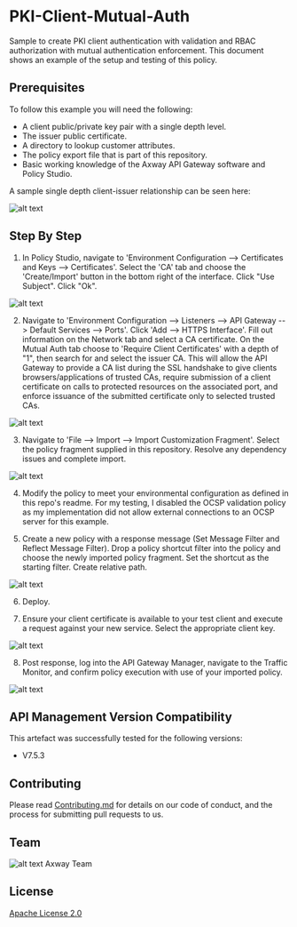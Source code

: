 # PKI-Client-Mutual-Auth
Sample to create PKI client authentication with validation and RBAC authorization with mutual authentication enforcement. This document shows an example of the setup and testing of this policy.

## Prerequisites

To follow this example you will need the following:

- A client public/private key pair with a single depth level.
- The issuer public certificate.
- A directory to lookup customer attributes.
- The policy export file that is part of this repository.
- Basic working knowledge of the Axway API Gateway software and Policy Studio.

A sample single depth client-issuer relationship can be seen here:

![alt text](https://github.com/Axway-API-Management-Plus/PKI_Client_Mutual_Auth/blob/master/example/src/certificateChain.png "Certificate and Issuer")

## Step By Step

1. In Policy Studio, navigate to 'Environment Configuration --> Certificates and Keys --> Certificates'. Select the 'CA' tab and choose the 'Create/Import' button in the bottom right of the interface. Click "Use Subject". Click "Ok".

![alt text](https://github.com/Axway-API-Management-Plus/PKI_Client_Mutual_Auth/blob/master/example/src/cacertImport.png "Configure CA Trust")

2. Navigate to 'Environment Configuration --> Listeners --> API Gateway --> Default Services --> Ports'. Click 'Add --> HTTPS Interface'. Fill out information on the Network tab and select a CA certificate. On the Mutual Auth tab choose to 'Require Client Certificates' with a depth of "1", then search for and select the issuer CA. This will allow the API Gateway to provide a CA list during the SSL handshake to give clients browsers/applications of trusted CAs, require submission of a client certificate on calls to protected resources on the associated port, and enforce issuance of the submitted certificate only to selected trusted CAs.

![alt text](https://github.com/Axway-API-Management-Plus/PKI_Client_Mutual_Auth/blob/master/example/src/mutualAuth.png "Configure Mutual Auth")

3. Navigate to 'File --> Import --> Import Customization Fragment'. Select the policy fragment supplied in this repository. Resolve any dependency issues and complete import.

![alt text](https://github.com/Axway-API-Management-Plus/PKI_Client_Mutual_Auth/blob/master/example/src/importFrag.png "Import Policy Fragment")

4. Modify the policy to meet your environmental configuration as defined in this repo's readme. For my testing, I disabled the OCSP validation policy as my implementation did not allow external connections to an OCSP server for this example.

5. Create a new policy with a response message (Set Message Filter and Reflect Message Filter). Drop a policy shortcut filter into the policy and choose the newly imported policy fragment. Set the shortcut as the starting filter. Create relative path.

![alt text](https://github.com/Axway-API-Management-Plus/PKI_Client_Mutual_Auth/blob/master/example/src/sampleEchoPolicy.png "Sample Echo Policy")

6. Deploy.

7. Ensure your client certificate is available to your test client and execute a request against your new service. Select the appropriate client key.

![alt text](https://github.com/Axway-API-Management-Plus/PKI_Client_Mutual_Auth/blob/master/example/src/response.png "Example Request/Response")

8. Post response, log into the API Gateway Manager, navigate to the Traffic Monitor, and confirm policy execution with use of your imported policy.

![alt text](https://github.com/Axway-API-Management-Plus/PKI_Client_Mutual_Auth/blob/master/example/src/trafficMonitor.png "Traffic Monitor")


## API Management Version Compatibility
This artefact was successfully tested for the following versions:
- V7.5.3

## Contributing

Please read [Contributing.md](https://github.com/Axway-API-Management/Common/blob/master/Contributing.md) for details on our code of conduct, and the process for submitting pull requests to us.


## Team

![alt text][Axwaylogo] Axway Team

[Axwaylogo]: https://github.com/Axway-API-Management/Common/blob/master/img/AxwayLogoSmall.png  "Axway logo"


## License
[Apache License 2.0](/LICENSE)
